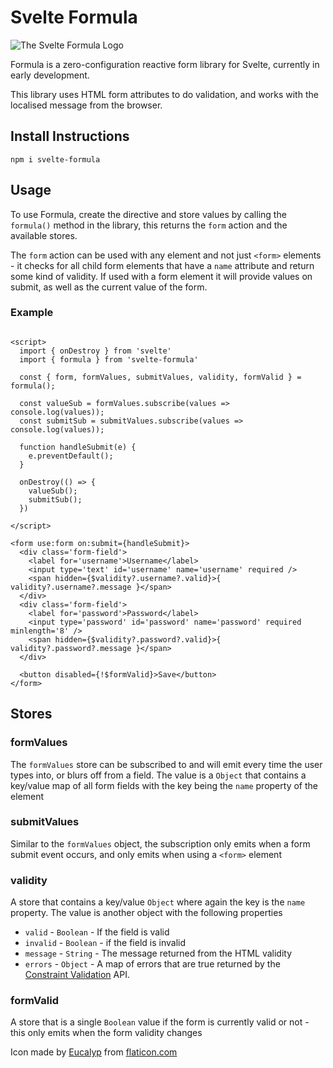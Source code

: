 # Svelte Formula

![The Svelte Formula Logo](https://raw.githubusercontent.com/tanepiper/svelte-plugins/main/packages/svelte/formula/logo.png)

Formula is a zero-configuration reactive form library for Svelte, currently in early development.

This library uses HTML form attributes to do validation, and works with the localised message from the browser.

## Install Instructions

`npm i svelte-formula`

## Usage

To use Formula, create the directive and store values by calling the `formula()` method in the library, this returns
the `form` action and the available stores.

The `form` action can be used with any element and not just `<form>` elements - it checks for all child form elements
that have a `name` attribute and return some kind of validity. If used with a form element it will provide values on
submit, as well as the current value of the form.

### Example

```sveltehtml

<script>
  import { onDestroy } from 'svelte'
  import { formula } from 'svelte-formula'

  const { form, formValues, submitValues, validity, formValid } = formula();

  const valueSub = formValues.subscribe(values => console.log(values));
  const submitSub = submitValues.subscribe(values => console.log(values));

  function handleSubmit(e) {
    e.preventDefault();
  }

  onDestroy(() => {
    valueSub();
    submitSub();
  })

</script>

<form use:form on:submit={handleSubmit}>
  <div class='form-field'>
    <label for='username'>Username</label>
    <input type='text' id='username' name='username' required />
    <span hidden={$validity?.username?.valid}>{ validity?.username?.message }</span>
  </div>
  <div class='form-field'>
    <label for='password'>Password</label>
    <input type='password' id='password' name='password' required minlength='8' />
    <span hidden={$validity?.password?.valid}>{ validity?.password?.message }</span>
  </div>

  <button disabled={!$formValid}>Save</button>
</form>
```

## Stores

### formValues

The `formValues` store can be subscribed to and will emit every time the user types into, or blurs off from a field. The
value is a `Object` that contains a key/value map of all form fields with the key being the `name` property of the
element

### submitValues

Similar to the `formValues` object, the subscription only emits when a form submit event occurs, and only emits when
using a `<form>` element

### validity

A store that contains a key/value `Object` where again the key is the `name` property. The value is another object with
the following properties

* `valid` - `Boolean` - If the field is valid
* `invalid` - `Boolean` - if the field is invalid
* `message` - `String` - The message returned from the HTML validity
* `errors` - `Object` - A map of errors that are true returned by
  the [Constraint Validation](https://developer.mozilla.org/en-US/docs/Learn/Forms/Form_validation#the_constraint_validation_api)
  API.
  
### formValid

A store that is a single `Boolean` value if the form is currently valid or not - this only emits when the form
validity changes

Icon made by [Eucalyp](https://creativemarket.com/eucalyp) from [flaticon.com](https://www.flaticon.com)
